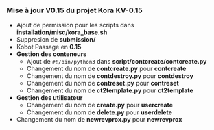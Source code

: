 ### Mise à jour **V0.15** du projet Kora **KV-0.15**

- Ajout de permission pour les scripts dans **installation/misc/kora_base.sh**
- Suppresion de **submission/**
- Kobot Passage en **0.15**
- **Gestion des conteneurs**
  - Ajout de ```#!/bin/python3``` dans **script/contcreate/contcreate.py**
  - Changement du nom de **contcreate.py** pour **contcreate**
  - Changement du nom de **contdestroy.py** pour **contdestroy**
  - Changement du nom de **contreset.py** pour **contreset**
  - Changement du nom de **ct2template.py** pour **ct2template**
- **Gestion des utilisateur**
  - Changement du nom de **create.py** pour **usercreate**
  - Changement du nom de **delete.py** pour **userdelete**
- Changement du nom de **newrevprox.py** pour **newrevprox**
